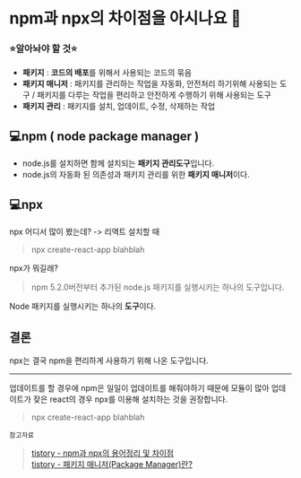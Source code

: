 # npm과 npx의 차이점을 아시나요 👀

### ⭐알아놔야 할 것⭐
- **패키지** : **코드의 배포**를 위해서 사용되는 코드의 묶음
- **패키지 매니저** : 패키지를 관리하는 작업을 자동화, 안전처리 하기위해 사용되는 도구 / 패키지를 다루는 작업을 편리하고 안전하게 수행하기 위해 사용되는 도구
- **패키지 관리** : 패키지를 설치, 업데이트, 수정, 삭제하는 작업
  
## 💻npm ( node package manager )
- node.js를 설치하면 함께 설치되는 **패키지 관리도구**입니다.
- node.js의 자동화 된 의존성과 패키지 관리를 위한 **패키지 매니저**이다.


## 💻npx 
npx 어디서 많이 봤는데? -> 리액트 설치할 때
> npx create-react-app blahblah

npx가 뭐길래?
> npm 5.2.0버전부터 추가된 node.js 패키지를 실행시키는 하나의 도구입니다. 

Node 패키지를 실행시키는 하나의 **도구**이다.


## 결론

npx는 결국 npm을 편리하게 사용하기 위해 나온 도구입니다.

---

업데이트를 할 경우에 npm은 일일이 업데이트를 해줘야하기 때문에 모듈이 많아 업데이트가 잦은 react의 경우 npx를 이용해 설치하는 것을 권장합니다.
> npx create-react-app blahblah



`참고자료`
> [tistory - npm과 npx의 용어정리 및 차이점](https://seizemymoment.tistory.com/106)  
>[ tistory - 패키지 매니저(Package Manager)란?](https://aahc.tistory.com/14)